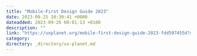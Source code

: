 ```yaml
---
title: "Mobile-First Design Guide 2023"
date: 2023-09-25 10:30:41 +0000
dateadded: 2023-09-26 00:01:13 +0100
description: ""
link: "https://uxplanet.org/mobile-first-design-guide-2023-fdd597455d?source=rss----819cc2aaeee0---4"
category:
directory: _directory/ux-planet.md
---
```

